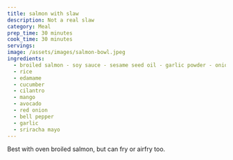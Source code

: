 ```yaml
---
title: salmon with slaw
description: Not a real slaw
category: Meal
prep_time: 30 minutes
cook_time: 30 minutes
servings:
image: /assets/images/salmon-bowl.jpeg
ingredients:
  - broiled salmon - soy sauce - sesame seed oil - garlic powder - onion powder - sriracha - brown sugar
  - rice
  - edamame
  - cucumber
  - cilantro
  - mango
  - avocado
  - red onion
  - bell pepper
  - garlic
  - sriracha mayo
---
```



Best with oven broiled salmon, but can fry or airfry too.
